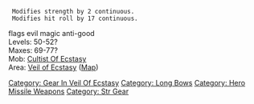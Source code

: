 ` Modifies strength by 2 continuous.`  
` Modifies hit roll by 17 continuous.`

flags evil magic anti-good  
Levels: 50-52?  
Maxes: 69-77?  
Mob: [Cultist Of Ecstasy](Cultist_Of_Ecstasy "wikilink")  
Area: [Veil of Ecstasy](:Category:_Veil_Of_Ecstasy.md "wikilink")
([Map](Veil_Of_Ecstasy_Map.md "wikilink"))  

[Category: Gear In Veil Of
Ecstasy](Category:_Gear_In_Veil_Of_Ecstasy "wikilink") [Category: Long
Bows](Category:_Long_Bows "wikilink") [Category: Hero Missile
Weapons](Category:_Hero_Missile_Weapons "wikilink") [Category: Str
Gear](Category:_Str_Gear "wikilink")
